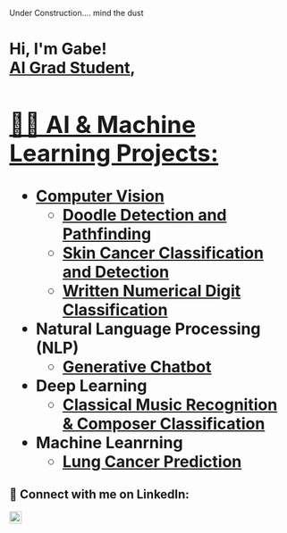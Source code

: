 Under Construction.... mind the dust

<h1>Hi, I'm Gabe! <br/><a href="https://github.com/gabriel-emanuel">AI Grad Student</a>, <a href="https://www.linkedin.com/in/gabriel-colon/">

<h2>👨‍💻 AI & Machine Learning Projects:</h2>

- <b>Computer Vision</b>
  - [Doodle Detection and Pathfinding](https://github.com/dominicfanucchi/aai-590_group4)
  - [Skin Cancer Classification and Detection](https://github.com/gabriel-emanuel/MSAAI-521-Final-Project)
  - [Written Numerical Digit Classification](https://github.com/gabriel-emanuel/MSAAI-501-Final)
- <b>Natural Language Processing (NLP)</b>
  - [Generative Chatbot](https://github.com/PhilipFelizarta/Generative_ChatBot_Final)
- <b>Deep Learning</b>
  - [Classical Music Recognition & Composer Classification](https://github.com/dominicfanucchi/aai-511_group1)
- <b>Machine Leanrning</b>
  - [Lung Cancer Prediction](https://github.com/gabriel-emanuel/MSAAI-510-Final-Project)

<h2> 🤳 Connect with me on LinkedIn:</h2>

[<img align="left" alt="gabriel-emanuel | LinkedIn" width="22px" src="https://cdn.jsdelivr.net/npm/simple-icons@v3/icons/linkedin.svg" />][linkedin]

[linkedin]: https://linkedin.com/in/gabriel-emanuel
<!--
**gabriel-emanuel/gabriel-emanuel** is a ✨ _special_ ✨ repository because its `README.md` (this file) appears on your GitHub profile.
